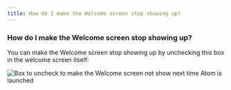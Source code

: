 ```yaml
---
title: How do I make the Welcome screen stop showing up?
---
```

### How do I make the Welcome screen stop showing up?

You can make the Welcome screen stop showing up by unchecking this box in the welcome screen itself:

![Box to uncheck to make the Welcome screen not show next time Atom is launched](https://discourse-cdn-sjc1.com/business6/uploads/github_atom/original/3X/7/9/7940d80894ad29ab98f7985f44581fac18a1b13d.png)
